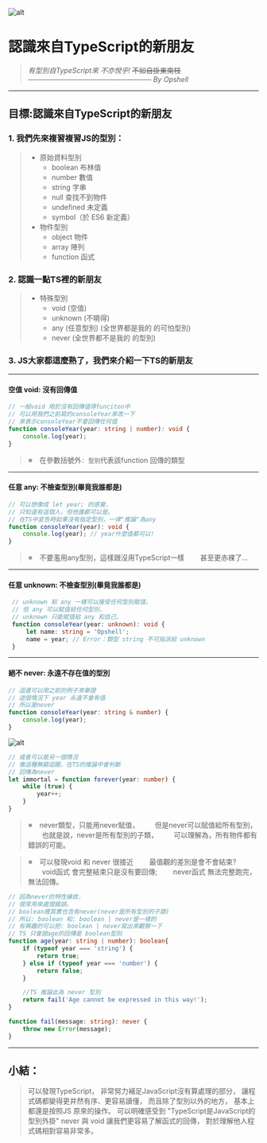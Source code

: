 ![alt](https://)

# 認識來自TypeScript的新朋友
> *有型別自TypeScript來*
> *不亦悅乎!* ~~不如自掛東南枝~~
> *───────────────────────── By Opshell*
---
## 目標:認識來自TypeScript的新朋友
   ### 1. 我們先來複習複習JS的型別：
   > - 原始資料型別
   >    * boolean 布林值
   >    * number 數值
   >    * string 字串
   >    * null 查找不到物件
   >    * undefined 未定義
   >    * symbol（於 ES6 新定義）
   > - 物件型別
   >    * object 物件
   >    * array 陣列
   >    * function 函式
   ### 2. 認識一點TS裡的新朋友
   > - 特殊型別
   >    * void (空值)
   >    * unknown (不曉得)
   >    * any (任意型別) (全世界都是我的 的可怕型別)
   >    * never (全世界都不是我的 的型別)
   ### 3. JS大家都這麼熟了，我們來介紹一下TS的新朋友
---
   #### 空值 void: 沒有回傳值
   ```typescript
   // 一般void 用於沒有回傳值得funciton中
   // 可以用我們之前寫的consoleYear來改一下
   // 來表示consoleYear不會回傳任何值
   function consoleYear(year: string | number): void {
       console.log(year);
   }
   ```
   > ※　在參數括號外`: 型別`代表該function 回傳的類型
---
   #### 任意 any: 不檢查型別(畢竟我誰都是)
   ```typescript
   // 可以想像成 let year; 的感覺，
   // 只知道有這個人，但他誰都可以是。
   // 在TS中宣告時如果沒有指定型別，一律"推論"為any
   function consoleYear(year): void {
       console.log(year); // year什麼值都可以!
   }
   ```
   > ※　不要濫用any型別，這樣跟沒用TypeScript一樣
   > 　　甚至更赤裸了...
---
   #### 任意 unknown: 不檢查型別(畢竟我誰都是)
   ```typescript
    // unknown 和 any 一樣可以接受任何型別賦值，
    // 但 any 可以賦值給任何型別，
    // unknown 只能賦值給 any 和自己。
    function consoleYear(year: unknown): void {
        let name: string = 'Opshell';
        name = year; // Error：類型 string 不可指派給 unknown
    }
   ```
---
   #### 絕不 never: 永遠不存在值的型別
   ```typescript
   // 這邊可以用之前的例子來舉證
   // 這個情況下 year 永遠不會有值
   // 所以是never
   function consoleYear(year: string & number) {
       console.log(year);
   }
   ```
   ![alt](https://)
   ```typescript
   // 或者可以是另一個情況
   // 像這種無窮迴圈，在TS的推論中會判斷
   // 回傳為never
   let immortal = function forever(year: number) {
       while (true) {
           year++;
       }
   }
   ```
   > ※　never類型，只能用never賦值，
   > 　　但是never可以賦值給所有型別，
   > 　　也就是說，never是所有型別的子類，
   > 　　可以理解為，所有物件都有錯誤的可能。

   > ※　可以發現void 和 never 很接近
   > 　　最值觀的差別是會不會結束?
   > 　　void函式 會完整結束只是沒有要回傳;
   > 　　never函式 無法完整跑完，無法回傳。

   ```typescript
   // 因為never的特性緣故，
   // 很常用來處理錯誤。
   // boolean裡其實也含有never(never是所有型別的子類)
   // 所以: boolean 和: boolean | never是一樣的
   // 有興趣的可以把: boolean | never寫出來觀察一下
   // TS 只會說age的回傳是 boolean型別
   function age(year: string | number): boolean{
       if (typeof year === 'string') {
           return true;
       } else if (typeof year === 'number') {
           return false;
       }

       //TS 推論此為 never 型別
       return fail('Age cannot be expressed in this way!');
   }

   function fail(message: string): never {
       throw new Error(message);
   }
   ```
---
## 小結：
   > 可以發現TypeScript，
   > 非常努力補足JavaScript沒有算處理的部分，
   > 讓程式碼都變得更井然有序、更容易讀懂，
   > 而且除了型別以外的地方，
   > 基本上都還是按照JS 原來的操作。
   > 可以明確感受到 "TypeScript是JavaScript的型別外掛"
   > never 與 void 讓我們更容易了解函式的回傳，
   > 對於理解他人程式碼相對容易非常多。